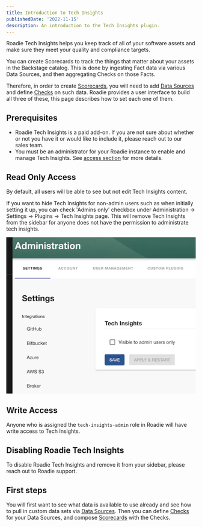 ```yaml
---
title: Introduction to Tech Insights
publishedDate: '2022-11-15'
description: An introduction to the Tech Insights plugin.
---
```


Roadie Tech Insights helps you keep track of all of your software assets and make sure they meet your quality and compliance targets.

You can create Scorecards to track the things that matter about your assets in the Backstage catalog. This is done by ingesting Fact data via various Data Sources, and then aggregating Checks on those Facts.

Therefore, in order to create [Scorecards](/docs/tech-insights/scorecards/index.md), you will need to add [Data Sources](/docs/tech-insights/data-sources/index.md) and define [Checks](/docs/tech-insights/checks//index.md) on such data. Roadie provides a user interface to build all three of these, this page describes how to set each one of them.


## Prerequisites

- Roadie Tech Insights is a paid add-on. If you are not sure about whether or not you have it or would like to include it, please reach out to our sales team.
- You must be an administrator for your Roadie instance to enable and manage Tech Insights. See [access section](#users-access) for more details.


## Read Only Access

By default, all users will be able to see but not edit Tech Insights content.

If you want to hide Tech Insights for non-admin users such as when initially setting it up, you can check 'Admins only' checkbox under Administration → Settings → Plugins → Tech Insights page. This will remove Tech Insights from the sidebar for anyone does not have the permission to administrate tech insights.

![Admin Only View](./admin-only-settings.webp)


## Write Access

Anyone who is assigned the `tech-insights-admin` role in Roadie will have write access to Tech Insights.

## Disabling Roadie Tech Insights

To disable Roadie Tech Insights and remove it from your sidebar, please reach out to Roadie support.


## First steps

You will first want to see what data is available to use already and see how to pull in custom data sets via [Data Sources](../data-sources/). Then you can define [Checks](../checks/) for your Data Sources, and compose [Scorecards](../scorecards/) with the Checks.
